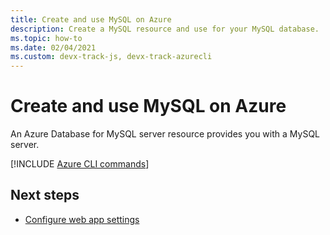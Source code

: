 ```yaml
---
title: Create and use MySQL on Azure
description: Create a MySQL resource and use for your MySQL database. 
ms.topic: how-to
ms.date: 02/04/2021
ms.custom: devx-track-js, devx-track-azurecli
---
```


# Create and use MySQL on Azure

An Azure Database for MySQL server resource provides you with a MySQL server. 

[!INCLUDE [Azure CLI commands](../../includes/azure-cli-mysql-db.md)]

## Next steps

* [Configure web app settings](../configure-web-app-settings.md)

